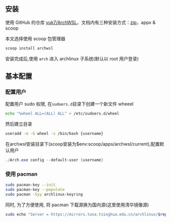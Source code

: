 ## 安装

使用 GitHub 的仓库 [yuk7/ArchWSL](https://github.com/yuk7/ArchWSL)，文档内有三种安装方式：[zip](https://github.com/yuk7/ArchWSL/releases/download/22.10.16.0/Arch.zip)，appx & scoop

本文选择使用 scoop 包管理器

```powershell
scoop install archwsl
```
安装完成后,使用 `arch` 进入 archlinux 子系统(默认以 root 用户登录)

## 基本配置

 ### 配置用户
 配置用户 sudo 权限, 在`sudoers.d`目录下创建一个新文件 wheeel

 ```bash
 echo "%wheel ALL=(ALL) ALL" > /etc/sudoers.d/wheel
 ```
 然后建立目录
 ```bash
 useradd -m -G wheel -s /bin/bash {username}
 ```
在archwsl安装目录下(scoop安装为$env:scoop/apps/archwsl/current),配置默认用户
```powershell
./Arch.exe config --default-user {username}
```
### 使用 pacman
```bash
sudo pacman-key --init
sudo pacman-key --populate
sudo pacman -Syy archlinux-keyring
```
同时, 为了方便使用, 将 pacman 下载源换为国内源(这里使用清华镜像源)
```bash
sudo echo "Server = https://mirrors.tuna.tsinghua.edu.cn/archlinux/$repo/os/$arch" >> /etc/pacman.d/mirrorlist
```

